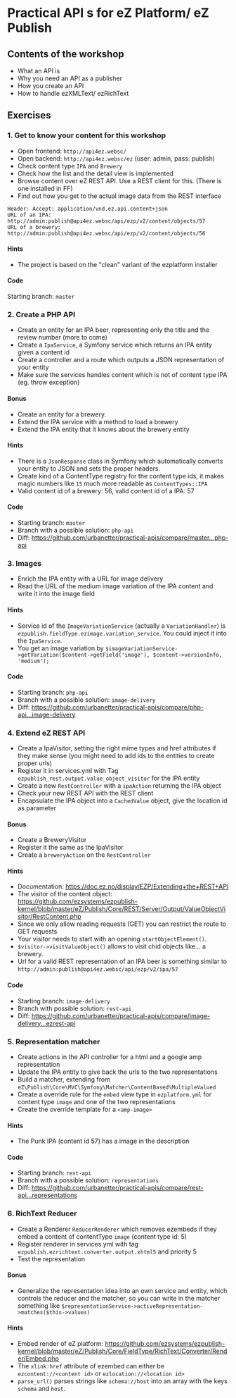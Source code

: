# Practical API s for eZ Platform/ eZ Publish

## Contents of the workshop
* What an API is
* Why you need an API as a publisher
* How you create an API
* How to handle ezXMLText/ ezRichText

## Exercises

### 1. Get to know your content for this workshop

* Open frontend: `http://api4ez.websc/`
* Open backend: `http://api4ez.websc/ez` (user: admin, pass: publish)
* Check content type `IPA` and `Brewery`
* Check how the list and the detail view is implemented
* Browse content over eZ REST API. Use a REST client for this. (There is one installed in FF) 
* Find out how you get to the actual image data from the REST interface

```
Header: Accept: application/vnd.ez.api.content+json
URL of an IPA: http://admin:publish@api4ez.websc/api/ezp/v2/content/objects/57
URL of a brewery: http://admin:publish@api4ez.websc/api/ezp/v2/content/objects/56
```    

#### Hints
* The project is based on the "clean" variant of the ezplatform installer

#### Code
Starting branch: `master`

### 2. Create a PHP API

* Create an entity for an IPA beer, representing only the title and the review number (more to come)
* Create a `IpaService`, a Symfony service which returns an IPA entity given a content id
* Create a controller and a route which outputs a JSON representation of your entity
* Make sure the services handles content which is not of content type IPA (eg. throw exception)

#### Bonus
* Create an entity for a brewery.
* Extend the IPA service with a method to load a brewery 
* Extend the IPA entity that it knows about the brewery entity

#### Hints
* There is a `JsonResponse` class in Symfony which automatically converts your entity to JSON and sets the proper headers.
* Create kind of a ContentType registry for the content type ids, it makes magic numbers like `15` much more readable as `ContentTypes::IPA`
* Valid content id of a brewery: 56, valid content id of a IPA: 57

#### Code
* Starting branch: `master`
* Branch with a possible solution: `php-api`
* Diff: https://github.com/urbanetter/practical-apis/compare/master...php-api

### 3. Images

* Enrich the IPA entity with a URL for image delivery
* Read the URL of the medium image variation of the IPA content and write it into the image field

#### Hints
* Service id of the `ImageVariationService` (actually a `VariationHandler`) is `ezpublish.fieldType.ezimage.variation_service`. You could inject it into the `IpaService`.
* You get an image variation by `$imageVariationService->getVariation($content->getField('image'), $content->versionInfo, 'medium');`

#### Code
* Starting branch: `php-api`
* Branch with a possible solution: `image-delivery`
* Diff: https://github.com/urbanetter/practical-apis/compare/php-api...image-delivery


### 4. Extend eZ REST API

* Create a IpaVisitor, setting the right mime types and href attributes if they make sense (you might need to add ids to the entities to create proper urls)
* Register it in services.yml with Tag `ezpublish_rest.output.value_object_visitor` for the IPA entity
* Create a new `RestController` with a `ipaAction` returning the IPA object
* Check your new REST API with the REST client
* Encapsulate the IPA object into a `CachedValue` object, give the location id as parameter

#### Bonus
* Create a BreweryVisitor
* Register it the same as the IpaVisitor
* Create a `breweryAction` on the `RestController`

#### Hints
* Documentation: https://doc.ez.no/display/EZP/Extending+the+REST+API
* The visitor of the content object: https://github.com/ezsystems/ezpublish-kernel/blob/master/eZ/Publish/Core/REST/Server/Output/ValueObjectVisitor/RestContent.php
* Since we only allow reading requests (GET) you can restrict the route to GET requests
* Your visitor needs to start with an opening `startObjectElement()`.
* `$visitor->visitValueObject()` allows to visit chid objects like... a brewery.
* Url for a valid REST representation of an IPA beer is something similar to `http://admin:publish@api4ez.websc/api/ezp/v2/ipa/57`

#### Code
* Starting branch: `image-delivery`
* Branch with possible solution: `rest-api`
* Diff: https://github.com/urbanetter/practical-apis/compare/image-delivery...ezrest-api

### 5. Representation matcher
* Create actions in the API controller for a html and a google amp representation
* Update the IPA entity to give back the urls to the two representations
* Build a matcher, extending from `eZ\Publish\Core\MVC\Symfony\Matcher\ContentBased\MultipleValued`
* Create a override rule for the `embed` view type in `ezplatform.yml` for content type `image` and one of the two representations
* Create the override template for a `<amp-image>`

#### Hints
* The Punk IPA (content id 57) has a image in the description

#### Code
* Starting branch: `rest-api`
* Branch with a possible solution: `representations`
* Diff: https://github.com/urbanetter/practical-apis/compare/rest-api...representations

### 6. RichText Reducer
* Create a Renderer `ReducerRenderer` which removes ezembeds if they embed a content of contentType `image` (content type id: 5)
* Register renderer in services.yml with tag `ezpublish.ezrichtext.converter.output.xhtml5` and priority 5
* Test the representation

#### Bonus
* Generalize the representation idea into an own service and entity, which controls the reducer and the matcher, so you can write in the matcher something like `$representationService->activeRepresentation->matches($this->values)`

#### Hints
* Embed render of eZ platform:  https://github.com/ezsystems/ezpublish-kernel/blob/master/eZ/Publish/Core/FieldType/RichText/Converter/Render/Embed.php
* The `xlink:href` attribute of ezembed can either be `ezcontent://<content id>` or `ezlocation://<location id>`
* `parse_url()` parses strings like `schema://host` into an array with the keys `schema` and `host`.